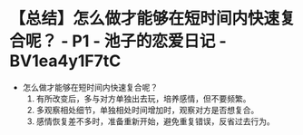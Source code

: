 # 【总结】怎么做才能够在短时间内快速复合呢？ - P1 - 池子的恋爱日记 - BV1ea4y1F7tC

-   怎么做才能够在短时间内快速复合呢？
    1.  有所改变后，多与对方单独出去玩，培养感情，但不要频繁。
    2.  多观察相处细节，单独相处时间增加时，观察对方是否想复合。
    3.  感情恢复差不多时，准备重新开始，避免重复错误，反省过去行为。